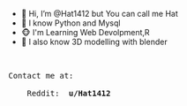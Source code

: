 - 🐶 Hi, I’m @Hat1412 but You can call me Hat
- 🦊 I know Python and Mysql
- 🐵 I'm Learning Web Devolpment,R
- 🐛 I also know 3D modelling with blender


</br>
<pre>
Contact me at: </br>
    Reddit: <strong> u/Hat1412 </strong>
</pre>
